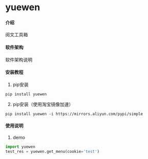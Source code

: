 # yuewen

#### 介绍
阅文工具箱

#### 软件架构
软件架构说明


#### 安装教程

1.  pip安装
```shell script
pip install yuewen
```
2.  pip安装（使用淘宝镜像加速）
```shell script
pip install yuewen -i https://mirrors.aliyun.com/pypi/simple
```

#### 使用说明

1.  demo
```python
import yuewen
test_res = yuewen.get_menu(cookie='test')
```
